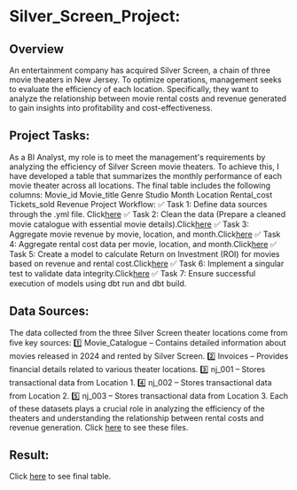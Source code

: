 # Silver_Screen_Project:
## Overview 
An entertainment company has acquired Silver Screen, a chain of three movie theaters in New Jersey. To optimize operations, management seeks to evaluate the efficiency of each location. Specifically, they want to analyze the relationship between movie rental costs and revenue generated to gain insights into profitability and cost-effectiveness.
## Project Tasks:
As a BI Analyst, my role is to meet the management's requirements by analyzing the efficiency of Silver Screen movie theaters. To achieve this, I have developed a table that summarizes the monthly performance of each movie theater across all locations.
The final table includes the following columns:
  Movie_id
  Movie_title
  Genre
  Studio
  Month
  Location
  Rental_cost
  Tickets_sold
  Revenue
Project Workflow:
✅ Task 1: Define data sources through the .yml file. Click[here](https://github.com/makramzk/Silver_Screen_Project/blob/main/Schema.yml%20Lineage.png)
✅ Task 2: Clean the data (Prepare a cleaned movie catalogue with essential movie details).Click[here](https://github.com/makramzk/Silver_Screen_Project/blob/main/Movie_catalogue_Clean.Sql%20Lineage.png)
✅ Task 3: Aggregate movie revenue by movie, location, and month.Click[here](https://github.com/makramzk/Silver_Screen_Project/blob/main/aggregated_movie_reveneu%20Lineage.png)
✅ Task 4: Aggregate rental cost data per movie, location, and month.Click[here](https://github.com/makramzk/Silver_Screen_Project/blob/main/aggregated_rental_cost%20Lineage.png)
✅ Task 5: Create a model to calculate Return on Investment (ROI) for movies based on revenue and rental cost.Click[here](https://github.com/makramzk/Silver_Screen_Project/blob/main/Silver_screen_ROI%20Lineage.png)
✅ Task 6: Implement a singular test to validate data integrity.Click[here](https://github.com/makramzk/Silver_Screen_Project/blob/main/Positive_ss_roi.sql%20Lineage.png)
✅ Task 7: Ensure successful execution of models using dbt run and dbt build.
## Data Sources:
The data collected from the three Silver Screen theater locations come from five key sources:
1️⃣ Movie_Catalogue – Contains detailed information about movies released in 2024 and rented by Silver Screen.
2️⃣ Invoices – Provides financial details related to various theater locations.
3️⃣ nj_001 – Stores transactional data from Location 1. 
4️⃣ nj_002 – Stores transactional data from Location 2.
5️⃣ nj_003 – Stores transactional data from Location 3.
Each of these datasets plays a crucial role in analyzing the efficiency of the theaters and understanding the relationship between rental costs and revenue generation.
Click  [here](https://drive.google.com/drive/folders/1HYCS_wyl_FkzcHjtoqIiNx0wNwUQhlga) to see these files.
## Result: 
Click  [here](https://github.com/makramzk/Silver_Screen_Project/blob/main/models_SSP_model_Silver_Screen_ROI.csv) to see final table.

